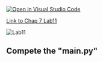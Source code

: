 [![Open in Visual Studio Code](https://classroom.github.com/assets/open-in-vscode-c66648af7eb3fe8bc4f294546bfd86ef473780cde1dea487d3c4ff354943c9ae.svg)](https://classroom.github.com/online_ide?assignment_repo_id=8940848&assignment_repo_type=AssignmentRepo)

[Link to Chap 7 Lab11](https://docs.google.com/presentation/d/1JAYVQiZr57OZfIMUQAkPNPlCKidqvytLhLDB5aqag_8/edit#slide=id.g114ede88c96_0_403)

![Lab11](https://nimbus-screenshots.s3.amazonaws.com/s/2e5669704c5649f0ba88e68908997b70.png)

## Compete the "main.py"


